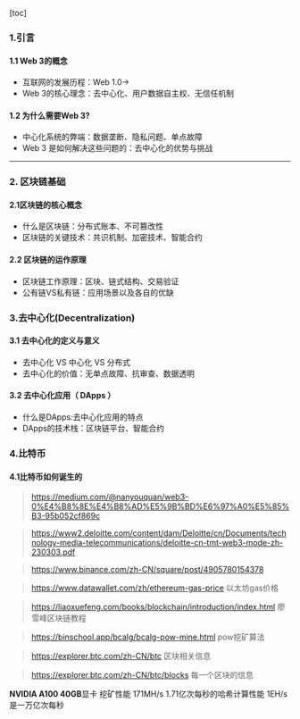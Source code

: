 [toc] 

### 1.引言

#### 1.1 Web 3的概念

- 互联网的发展历程：Web 1.0→
- Web 3的核心理念：去中心化、用户数据自主权、无信任机制

#### 1.2 为什么需要Web 3?

- 中心化系统的弊端：数据垄断、隐私问题、单点故障
- Web 3 是如何解决这些问题的：去中心化的优势与挑战

***



### 2. 区块链基础

#### 2.1区块链的核心概念

- 什么是区块链：分布式账本、不可篡改性
- 区块链的关键技术：共识机制、加密技术、智能合约

#### 2.2 区块链的运作原理

- 区块链工作原理：区块、链式结构、交易验证
- 公有链VS私有链：应用场景以及各自的优缺

### 3.去中心化(Decentralization)

#### 3.1 去中心化的定义与意义 

- 去中心化 VS 中心化 VS 分布式
- 去中心化的价值：无单点故障、抗审查、数据透明

#### 3.2 去中心化应用（ DApps ）

- 什么是DApps:去中心化应用的特点
- DApps的技术栈：区块链平台、智能合约



### 4.比特币

#### 4.1比特币如何诞生的



> https://medium.com/@nanyouquan/web3-0%E4%B8%8E%E4%B8%AD%E5%9B%BD%E6%97%A0%E5%85%B3-95b052cf869c

> https://www2.deloitte.com/content/dam/Deloitte/cn/Documents/technology-media-telecommunications/deloitte-cn-tmt-web3-mode-zh-230303.pdf

> https://www.binance.com/zh-CN/square/post/4905780154378

> https://www.datawallet.com/zh/ethereum-gas-price  以太坊gas价格

> https://liaoxuefeng.com/books/blockchain/introduction/index.html 廖雪峰区块链教程

> https://binschool.app/bcalg/bcalg-pow-mine.html pow挖矿算法

> https://explorer.btc.com/zh-CN/btc  区块相关信息

> https://explorer.btc.com/zh-CN/btc/blocks  每一个区块的信息





**NVIDIA A100 40GB**显卡 挖矿性能 171MH/s      1.71亿次每秒的哈希计算性能    1EH/s是一万亿次每秒 

